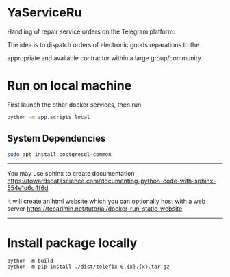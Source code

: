 # YaServiceRu

Handling of repair service orders on the Telegram platform.

The idea is to dispatch orders of electronic goods reparations to the

appropriate and available contractor within a large group/community.

# Run on local machine
First launch the other docker services, then run
```bash
python -m app.scripts.local
```

## System Dependencies

```bash
sudo apt install postgresql-common
```

---

You may use sphinx to create documentation
https://towardsdatascience.com/documenting-python-code-with-sphinx-554e1d6c4f6d

It will create an html website which you can optionally host with a web server
https://tecadmin.net/tutorial/docker-run-static-website

---

# Install package locally
```shell
python -m build
python -m pip install ./dist/telefix-0.{x}.{x}.tar.gz
```
